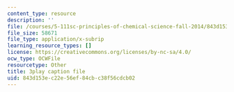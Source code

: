 ```yaml
---
content_type: resource
description: ''
file: /courses/5-111sc-principles-of-chemical-science-fall-2014/843d153ec22e56ef84cbc38f56cdcb02_U6YamvF7BE.vtt
file_size: 58671
file_type: application/x-subrip
learning_resource_types: []
license: https://creativecommons.org/licenses/by-nc-sa/4.0/
ocw_type: OCWFile
resourcetype: Other
title: 3play caption file
uid: 843d153e-c22e-56ef-84cb-c38f56cdcb02
---
```

